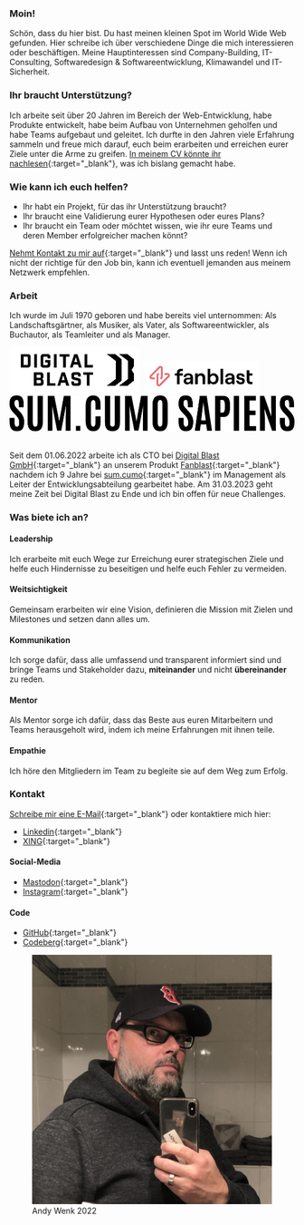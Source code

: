 ### Moin!

Schön, dass du hier bist. Du hast meinen kleinen Spot im World Wide Web gefunden. Hier schreibe ich über verschiedene Dinge die mich interessieren oder beschäftigen. Meine Hauptinteressen sind Company-Building, IT-Consulting, Softwaredesign & Softwareentwicklung, Klimawandel und IT-Sicherheit.  

### Ihr braucht Unterstützung?

Ich arbeite seit über 20 Jahren im Bereich der Web-Entwicklung, habe Produkte entwickelt, habe beim Aufbau von Unternehmen geholfen und habe Teams aufgebaut und geleitet. Ich durfte in den Jahren viele Erfahrung sammeln und freue mich darauf, euch beim erarbeiten und erreichen eurer Ziele unter die Arme zu greifen. [In meinem CV könnte ihr nachlesen](https://rxresu.me/andywenk/andreas-wenk-cto-de){:target="_blank"}, was ich bislang gemacht habe. 

### Wie kann ich euch helfen?

* Ihr habt ein Projekt, für das ihr Unterstützung braucht?  
* Ihr braucht eine Validierung eurer Hypothesen oder eures Plans?   
* Ihr braucht ein Team oder möchtet wissen, wie ihr eure Teams und deren Member erfolgreicher machen könnt?   

[Nehmt Kontakt zu mir auf](mailto:post@andy-wenk.de){:target="_blank"} und lasst uns reden! Wenn ich nicht der richtige für den Job bin, kann ich eventuell jemanden aus meinem Netzwerk empfehlen.

### Arbeit

Ich wurde im Juli 1970 geboren und habe bereits viel unternommen: Als Landschaftsgärtner, als Musiker, als Vater, als Softwareentwickler, als Buchautor, als Teamleiter und als Manager. 

<div class="about-images">
  <img src="/assets/images/digitalblast-logo.png">&nbsp;
  <img src="/assets/images/fanblast-logo.png">&nbsp;
  <img src="/assets/images/sumcumo-logo-black.png" class="sc">&nbsp;
</div>

Seit dem 01.06.2022 arbeite ich als CTO bei [Digital Blast GmbH](https://www.digitalblast.com){:target="_blank"} an unserem Produkt [Fanblast](https://www.fanblast.com){:target="_blank"} nachdem ich 9 Jahre bei [sum.cumo](https://www.sumcumo.com){:target="_blank"} im Management als Leiter der Entwicklungsabteilung gearbeitet habe. Am 31.03.2023 geht meine Zeit bei Digital Blast zu Ende und ich bin offen für neue Challenges.

### Was biete ich an?

#### Leadership

Ich erarbeite mit euch Wege zur Erreichung eurer strategischen Ziele und helfe euch Hindernisse zu beseitigen und helfe euch Fehler zu vermeiden.

#### Weitsichtigkeit

Gemeinsam erarbeiten wir eine Vision, definieren die Mission mit Zielen und Milestones und setzen dann alles um.

#### Kommunikation

Ich sorge dafür, dass alle umfassend und transparent informiert sind und bringe Teams und Stakeholder dazu, **miteinander** und nicht **übereinander** zu reden.

#### Mentor

Als Mentor sorge ich dafür, dass das Beste aus euren Mitarbeitern und Teams herausgeholt wird, indem ich meine Erfahrungen mit ihnen teile.

#### Empathie

Ich höre den Mitgliedern im Team zu begleite sie auf dem Weg zum Erfolg.

### Kontakt

[Schreibe mir eine E-Mail](mailto:post@andy-wenk.de){:target="_blank"} oder kontaktiere mich hier:

* [Linkedin](https://www.linkedin.com/in/andreas-wenk-88773a239/){:target="_blank"}
* [XING](https://www.xing.com/profile/Andreas_Wenk2){:target="_blank"}

#### Social-Media 

* [Mastodon](https://mastodon.world/@andywenk){:target="_blank"}
* [Instagram](https://www.instagram.com/awenkhh/){:target="_blank"}

#### Code

* [GitHub](https://github.com/andywenk){:target="_blank"}
* [Codeberg](https://codeberg.org/andywenk){:target="_blank"}

<figure>
  <img alt="Andy Wenk" src="/assets/images/andy.jpg" />
  <figcaption>
    Andy Wenk 2022
  </figcaption>
</figure>